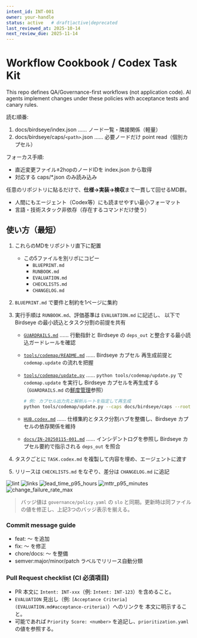 ```yaml
---
intent_id: INT-001
owner: your-handle
status: active   # draft|active|deprecated
last_reviewed_at: 2025-10-14
next_review_due: 2025-11-14
---
```


# Workflow Cookbook / Codex Task Kit

This repo defines QA/Governance-first workflows (not application code).
AI agents implement changes under these policies with acceptance tests and
canary rules.

<!-- LLM-BOOTSTRAP v1 -->
読む順番:

1. docs/birdseye/index.json  …… ノード一覧・隣接関係（軽量）
2. docs/birdseye/caps/`<path>`.json …… 必要ノードだけ point read（個別カプセル）

フォーカス手順:

- 直近変更ファイル±2hopのノードIDを index.json から取得
- 対応する caps/*.json のみ読み込み

<!-- /LLM-BOOTSTRAP -->

任意のリポジトリに貼るだけで、**仕様→実装→検収**まで一貫して回せるMD群。

- 人間にもエージェント（Codex等）にも読ませやすい最小フォーマット
- 言語・技術スタック非依存（存在するコマンドだけ使う）

## 使い方（最短）

1. これらのMDをリポジトリ直下に配置
   - この5ファイルを別リポにコピー
     - `BLUEPRINT.md`
     - `RUNBOOK.md`
     - `EVALUATION.md`
     - `CHECKLISTS.md`
     - `CHANGELOG.md`
2. `BLUEPRINT.md` で要件と制約を1ページに集約
3. 実行手順は `RUNBOOK.md`、評価基準は `EVALUATION.md` に記述し、
   以下で Birdseye の最小読込とタスク分割の前提を共有

    - [`GUARDRAILS.md`](GUARDRAILS.md) …… 行動指針と Birdseye の `deps_out`
      と整合する最小読込ガードレールを確認
    - [`tools/codemap/README.md`](tools/codemap/README.md) …… Birdseye カプセル
      再生成前提と `codemap.update` の流れを把握
    - [`tools/codemap/update.py`](tools/codemap/update.py) …… `python tools/codemap/update.py`
      で `codemap.update` を実行し Birdseye カプセルを再生成する
      （`GUARDRAILS.md` の[鮮度管理](GUARDRAILS.md#%E9%AE%AE%E5%BA%A6%E7%AE%A1%E7%90%86staleness-handling)参照）

      ```sh
      # 例: カプセル出力先と解析ルートを指定して再生成
      python tools/codemap/update.py --caps docs/birdseye/caps --root .
      ```
    - [`HUB.codex.md`](HUB.codex.md) …… 仕様集約とタスク分割ハブを整備し、Birdseye カプセルの依存関係を維持
    - [`docs/IN-20250115-001.md`](docs/IN-20250115-001.md) …… インシデントログを参照し
      Birdseye カプセル要約で指示される `deps_out` を照合
4. タスクごとに `TASK.codex.md` を複製して内容を埋め、エージェントに渡す
5. リリースは `CHECKLISTS.md` をなぞり、差分は `CHANGELOG.md` に追記

<!-- markdownlint-disable MD013 -->
![lint](https://github.com/RNA4219/workflow-cookbook/actions/workflows/markdown.yml/badge.svg)
![links](https://github.com/RNA4219/workflow-cookbook/actions/workflows/links.yml/badge.svg)
![lead_time_p95_hours](https://img.shields.io/badge/lead__time__p95__hours-72h-blue)
![mttr_p95_minutes](https://img.shields.io/badge/mttr__p95__minutes-60m-blue)
![change_failure_rate_max](https://img.shields.io/badge/change__failure__rate__max-0.10-blue)
<!-- markdownlint-enable MD013 -->

> バッジ値は `governance/policy.yaml` の `slo` と同期。更新時は同ファイルの値を修正し、上記3つのバッジ表示を揃える。

### Commit message guide

- feat: 〜 を追加
- fix: 〜 を修正
- chore/docs: 〜 を整備
- semver:major/minor/patch ラベルでリリース自動分類

### Pull Request checklist (CI 必須項目)

- PR 本文に `Intent: INT-xxx`（例: `Intent: INT-123`）を含めること。
- `EVALUATION` 見出し（例:
  `[Acceptance Criteria](EVALUATION.md#acceptance-criteria)`）へのリンクを
  本文に明示すること。
- 可能であれば `Priority Score: <number>` を追記し、`prioritization.yaml` の値を参照する。
